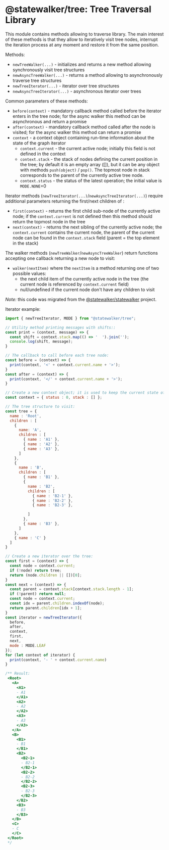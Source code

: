 # @statewalker/tree: Tree Traversal Library

This module contains methods allowing to traverse library. The main interest of these methods is that they allow to iteratively visit tree nodes, interrupt the iteration process at any moment and restore it from the same position.

Methods:
* `newTreeWalker(...)` - initializes and returns a new method allowing synchronously visit tree structures
* `newAsyncTreeWalker(...)` - returns a method allowing to asynchronously traverse tree structures
* `newTreeIterator(...)` - iterator over tree structures
* `newAsyncTreeIterator(...)` - asynchronous iterator over trees

Common parameters of these methods:
* `before(context)` - mandatory callback method called before the iterator enters in the tree node; for the async walker this method can be asynchronous and return a promise
* `after(context)` - mandatory callback method called after the node is visited; for the async walker this method can return a promise
* `context` - a context object containing run-time information about the state of the graph iterator
  - `context.current` - the current active node; initially this field is not defined in the context
  - `context.stack` - the stack of nodes defining the current position in the tree; by default it is an empty array ([]), but it can be any object with methods `push(object)` / `pop()`. The topmost node in stack corresponds to the parent of the currently active tree node.
  - `context.status` - the status of the latest operation; the initial value is `MODE.NONE`=0

Iterator methods (`newTreeIterator(...)`/`newAsyncTreeIterator(...)`) require additional parameters returning the first/next children of : 
 * `first(context)` - returns the first child sub-node of the currently active node; if the `context.current` is not defined then this method should return the topmost node in the tree
 * `next(context)` - returns the next sibling of the currently active node; the `context.current` contains the current node, the parent of the current node can be found in the `context.stack` field (parent = the top element in the stack)

 
The walker methods (`newTreeWalker`/`newAsyncTreeWalker`) return functions accepting one callback returning a new node to visit:
* `walker(nextItem)` where the `nextItem` is a method returning one of two possible values:
  - the next child item of the currently active node in the tree (the current node is referenced by `context.current` field)
  - null/undefined if the current node don't have any children to visit


*Note:* this code was migrated from the [@statewalker/statewalker](https://github.com/statewalker/statewalker) project.


Iterator example:
```javascript
import { newTreeIterator, MODE } from "@statewalker/tree"; 

// Utility method printing messages with shifts::
const print = (context, message) => {
  const shift = context.stack.map(() => '  ').join('');
  console.log(shift, message);
}

// The callback to call before each tree node:
const before = (context) => {
  print(context, '<' + context.current.name + '>');
}
const after = (context) => {
  print(context, '</' + context.current.name + '>');
}

// Create a new context object; it is used to keep the current state of the iterator
const context = { status : 0, stack : [] };

// The tree structure to visit:
const tree = {
  name : 'Root',
  children : [
    { 
      name: 'A',
      children : [
        { name : 'A1' },
        { name : 'A2' },
        { name : 'A3' },
      ]
    },
    {
      name : 'B',
      children : [
        { name : 'B1' },
        {
          name : 'B2',
          children : [
            { name : 'B2-1' },
            { name : 'B2-2' },
            { name : 'B2-3' },

          ]
        },
        { name : 'B3' },
      ]
    },
    { name : 'C' }
  ]
}

// Create a new iterator over the tree:
const first = (context) => {
  const node = context.current;
  if (!node) return tree;
  return (node.children || [])[0];
}
const next = (context) => {
  const parent = context.stack[context.stack.length - 1];
  if (!parent) return null;
  const node = context.current;
  const idx = parent.children.indexOf(node);
  return parent.children[idx + 1];
}
const iterator = newTreeIterator({
  before,
  after,
  context,
  first,
  next,
  mode : MODE.LEAF
});
for (let context of iterator) {
  print(context, '- ' + context.current.name)
}

/** Result:
 <Root>
   <A>
     <A1>
     - A1
     </A1>
     <A2>
     - A2
     </A2>
     <A3>
     - A3
     </A3>
   </A>
   <B>
     <B1>
     - B1
     </B1>
     <B2>
       <B2-1>
       - B2-1
       </B2-1>
       <B2-2>
       - B2-2
       </B2-2>
       <B2-3>
       - B2-3
       </B2-3>
     </B2>
     <B3>
     - B3
     </B3>
   </B>
   <C>
   - C
   </C>
 </Root>
 */
```
